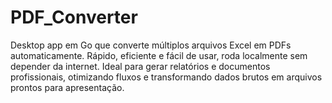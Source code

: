 # PDF_Converter
Desktop app em Go que converte múltiplos arquivos Excel em PDFs automaticamente. Rápido, eficiente e fácil de usar, roda localmente sem depender da internet. Ideal para gerar relatórios e documentos profissionais, otimizando fluxos e transformando dados brutos em arquivos prontos para apresentação.
